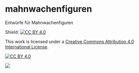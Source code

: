 # mahnwachenfiguren
Entwürfe für Mahnwachenfiguren

Shield: [![CC BY 4.0][cc-by-shield]][cc-by]

This work is licensed under a [Creative Commons Attribution 4.0 International
License][cc-by].

[![CC BY 4.0][cc-by-image]][cc-by]

[cc-by]: http://creativecommons.org/licenses/by/4.0/
[cc-by-image]: https://i.creativecommons.org/l/by/4.0/88x31.png
[cc-by-shield]: https://img.shields.io/badge/License-CC%20BY%204.0-lightgrey.svg


![](https://raw.githubusercontent.com/Wikinaut/mahnwachenfiguren/master/20191026_Mahnwache_Berkaer_Platz.jpg)

